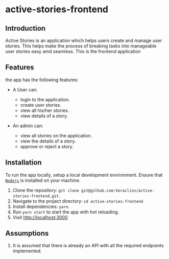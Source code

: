 # active-stories-frontend

## Introduction

Active Stories is an application which helps users create and manage user stories. This helps make the process of breaking tasks into manageable user stories easy amd seamless. This is the frontend application

## Features

the app has the following features:

- A User can:

  - login to the application.
  - create user stories.
  - view all his/her stories.
  - view details of a story.

- An admin can:
  - view all stories on the application.
  - view the details of a story.
  - approve or reject a story.

## Installation

To run the app locally, setup a local development environment. Ensure that [`Nodejs`](https://nodejs.org/en/download/) is installed on your machine.

1. Clone the repository: `git clone git@github.com:Veraclins/active-stories-frontend.git`.
2. Navigate to the project directory: `cd active-stories-frontend`
3. Install dependencies: `yarn`.
4. Run `yarn start` to start the app with hot reloading.
5. Visit [http://localhost:3000](http://localhost:3000)

## Assumptions

1. It is assumed that there is already an API with all the required endpoints implemented.
